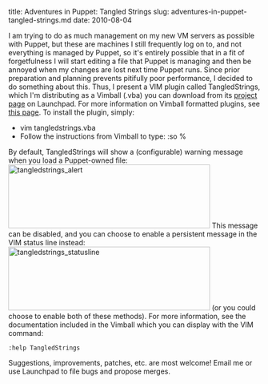 title: Adventures in Puppet: Tangled Strings
slug: adventures-in-puppet-tangled-strings.md
date: 2010-08-04


I am trying to do as much management on my new VM servers as possible with Puppet, but these are machines I still frequently log on to, and not everything is managed by Puppet, so it's entirely possible that in a fit of forgetfulness I will start editing a file that Puppet is managing and then be annoyed when my changes are lost next time Puppet runs.
Since prior preparation and planning prevents pitifully poor performance, I decided to do something about this.
Thus, I present a VIM plugin called TangledStrings, which I'm distributing as a Vimball (.vba) you can download from its [project page](http://launchpad.net/tangledstrings "TangledStrings") on Launchpad. For more information on Vimball formatted plugins, see [this page](http://vimdoc.sourceforge.net/htmldoc/pi_vimball.html "Vimball Documentation"). To install the plugin, simply:

 * vim tangledstrings.vba
 * Follow the instructions from Vimball to type: :so %

By default, TangledStrings will show a (configurable) warning message when you load a Puppet-owned file:
[<img src="http://www.tenshu.net/wp-content/uploads/2010/08/puppetstrings_alert.png" title="tangledstrings_alert" class="aligncenter size-full wp-image-11573" width="403" height="127" />](http://www.tenshu.net/wp-content/uploads/2010/08/puppetstrings_alert.png)
This message can be disabled, and you can choose to enable a persistent message in the VIM status line instead:
[<img src="http://www.tenshu.net/wp-content/uploads/2010/08/tangledstrings_statusline.png" title="tangledstrings_statusline" class="aligncenter size-full wp-image-11574" width="403" height="127" />](http://www.tenshu.net/wp-content/uploads/2010/08/tangledstrings_statusline.png)
(or you could choose to enable both of these methods).
For more information, see the documentation included in the Vimball which you can display with the VIM command:

```
:help TangledStrings
```

Suggestions, improvements, patches, etc. are most welcome! Email me or use Launchpad to file bugs and propose merges.
